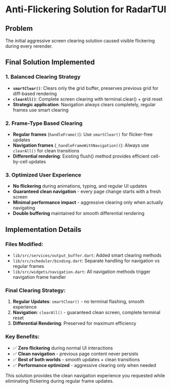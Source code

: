 # Anti-Flickering Solution for RadarTUI

## Problem
The initial aggressive screen clearing solution caused visible flickering during every rerender.

## Final Solution Implemented

### 1. Balanced Clearing Strategy
- **`smartClear()`**: Clears only the grid buffer, preserves previous grid for diff-based rendering
- **`clearAll()`**: Complete screen clearing with terminal.clear() + grid reset
- **Strategic application**: Navigation always clears completely, regular frames use smart clearing

### 2. Frame-Type Based Clearing
- **Regular frames** (`handleFrame()`): Use `smartClear()` for flicker-free updates
- **Navigation frames** (`_handleFrameWithNavigation()`): Always use `clearAll()` for clean transitions
- **Differential rendering**: Existing flush() method provides efficient cell-by-cell updates

### 3. Optimized User Experience
- **No flickering** during animations, typing, and regular UI updates
- **Guaranteed clean navigation** - every page change starts with a fresh screen
- **Minimal performance impact** - aggressive clearing only when actually navigating
- **Double buffering** maintained for smooth differential rendering

## Implementation Details

### Files Modified:
- `lib/src/services/output_buffer.dart`: Added smart clearing methods
- `lib/src/scheduler/binding.dart`: Separate handling for navigation vs regular frames
- `lib/src/widgets/navigation.dart`: All navigation methods trigger navigation frame handler

### Final Clearing Strategy:
1. **Regular Updates**: `smartClear()` - no terminal flashing, smooth experience
2. **Navigation**: `clearAll()` - guaranteed clean screen, complete terminal reset
3. **Differential Rendering**: Preserved for maximum efficiency

### Key Benefits:
- ✅ **Zero flickering** during normal UI interactions
- ✅ **Clean navigation** - previous page content never persists
- ✅ **Best of both worlds** - smooth updates + clean transitions
- ✅ **Performance optimized** - aggressive clearing only when needed

This solution provides the clean navigation experience you requested while eliminating flickering during regular frame updates.